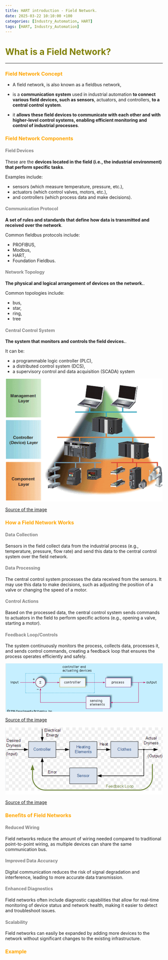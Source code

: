 ```yaml
---
title: HART introduction - Field Network.
date: 2025-03-22 10:10:00 +100
categories: [Industry_Automation, HART]
tags: [HART, Industry_Automation]
---
```


# <span style="color:olive">What is a Field Network?</span> 
---

### <span style="color:orange">Field Network Concept</span> 

- A field network, is also known as a fieldbus network, 

- is a <b>communication system</b> used in industrial automation <b>to connect various field devices, such as sensors</b>, actuators, and controllers, <b>to a central control system</b>. 

- it <b>allows these field devices to communicate with each other and with higher-level control systems, enabling efficient monitoring and control of industrial processes</b>.

### <span style="color:orange">Field Network Components</span> 
#### <span style="color:gray">Field Devices</span> 
These are the <b>devices located in the field (i.e., the industrial environment) that perform specific tasks</b>. 

Examples include:
- sensors (which measure temperature, pressure, etc.), 
- actuators (which control valves, motors, etc.), 
- and controllers (which process data and make decisions).

#### <span style="color:gray">Communication Protocol</span> 
<b>A set of rules and standards that define how data is transmitted and received over the network</b>. 

Common fieldbus protocols include:
<ul> 
    <li>PROFIBUS,</li> 
    <li>Modbus,</li> 
    <li>HART,</li> 
    <li>Foundation Fieldbus.</li>
</ul>

#### <span style="color:gray">Network Topology</span> 
<b>The physical and logical arrangement of devices on the network.</b>. 

Common topologies include:
<ul> 
<li>bus,</li> 
<li>star,</li> 
<li>ring,</li> 
<li>tree</li>
</ul>

#### <span style="color:gray">Central Control System</span> 
<b>The system that monitors and controls the field devices.</b>. 

It can be:
<ul> 
<li>a programmable logic controller (PLC),</li> 
<li>a distributed control system (DCS),</li> 
<li>a supervisory control and data acquisition (SCADA) system</li> 
</ul>

![localImage](/assets/images/industry_automation/field_network_structure.png)

[Source of the image](https://www.ia.omron.com/support/guide/23/introduction.html)


### <span style="color:orange">How a Field Network Works</span> 
#### <span style="color:gray">Data Collection</span>
Sensors in the field collect data from the industrial process (e.g., temperature, pressure, flow rate) and send this data to the central control system over the field network. 

#### <span style="color:gray">Data Processing</span>
The central control system processes the data received from the sensors. It may use this data to make decisions, such as adjusting the position of a valve or changing the speed of a motor.

#### <span style="color:gray">Control Actions</span>
Based on the processed data, the central control system sends commands to actuators in the field to perform specific actions (e.g., opening a valve, starting a motor).

#### <span style="color:gray">Feedback Loop/Controls</span>
The system continuously monitors the process, collects data, processes it, and sends control commands, creating a feedback loop that ensures the process operates efficiently and safely.

![localImage](/assets/images/industry_automation/feedback_controls1.png)

[Source of the image](https://www.britannica.com/technology/automation/Feedback-controls)

![localImage](/assets/images/industry_automation/feedback_controls2.png)

[Source of the image](https://www.electronics-tutorials.ws/systems/closed-loop-system.html)


### <span style="color:orange">Benefits of Field Networks</span>
#### <span style="color:gray">Reduced Wiring</span>
Field networks reduce the amount of wiring needed compared to traditional point-to-point wiring, as multiple devices can share the same communication bus.

#### <span style="color:gray">Improved Data Accuracy</span>
Digital communication reduces the risk of signal degradation and interference, leading to more accurate data transmission.

#### <span style="color:gray">Enhanced Diagnostics</span>
Field networks often include diagnostic capabilities that allow for real-time monitoring of device status and network health, making it easier to detect and troubleshoot issues.

#### <span style="color:gray">Scalability</span>
Field networks can easily be expanded by adding more devices to the network without significant changes to the existing infrastructure.

### <span style="color:orange">Example</span>